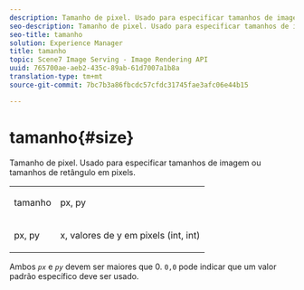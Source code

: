 ```yaml
---
description: Tamanho de pixel. Usado para especificar tamanhos de imagem ou tamanhos de retângulo em pixels.
seo-description: Tamanho de pixel. Usado para especificar tamanhos de imagem ou tamanhos de retângulo em pixels.
seo-title: tamanho
solution: Experience Manager
title: tamanho
topic: Scene7 Image Serving - Image Rendering API
uuid: 765700ae-aeb2-435c-89ab-61d7007a1b8a
translation-type: tm+mt
source-git-commit: 7bc7b3a86fbcdc57cfdc31745fae3afc06e44b15

---
```



# tamanho{#size}

Tamanho de pixel. Usado para especificar tamanhos de imagem ou tamanhos de retângulo em pixels.

<table id="simpletable_06761BED6FF14C2A83745A78B10D3419"> 
 <tr class="strow"> 
  <td class="stentry"> <p><span class="codeph"> <span class="varname"> tamanho</span></span> </p> </td> 
  <td class="stentry"> <p><span class="codeph"> <span class="varname"> px, py</span></span> </p></td> 
 </tr> 
 <tr class="strow"> 
  <td class="stentry"> <p><span class="codeph"> <span class="varname"> px, py</span></span> </p></td> 
  <td class="stentry"> <p>x, valores de y em pixels (int, int) </p></td> 
 </tr> 
</table>

Ambos *`px`* e *`py`* devem ser maiores que 0. `0,0` pode indicar que um valor padrão específico deve ser usado.
